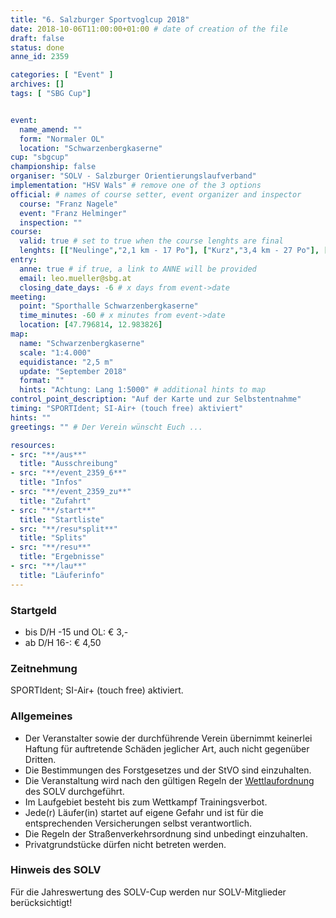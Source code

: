 ```yaml
---
title: "6. Salzburger Sportvoglcup 2018"
date: 2018-10-06T11:00:00+01:00 # date of creation of the file
draft: false
status: done
anne_id: 2359

categories: [ "Event" ]
archives: []
tags: [ "SBG Cup"]


event:
  name_amend: ""
  form: "Normaler OL"
  location: "Schwarzenbergkaserne"
cup: "sbgcup"
championship: false
organiser: "SOLV - Salzburger Orientierungslaufverband"
implementation: "HSV Wals" # remove one of the 3 options
official: # names of course setter, event organizer and inspector
  course: "Franz Nagele"
  event: "Franz Helminger"
  inspection: ""
course:
  valid: true # set to true when the course lenghts are final
  lenghts: [["Neulinge","2,1 km - 17 Po"], ["Kurz","3,4 km - 27 Po"], ["Mittel","4,5 km - 31 Po"], ["Lang","6,2 km - 37 Po"], ["Family","1,0 km - 13 Po"]]
entry:
  anne: true # if true, a link to ANNE will be provided
  email: leo.mueller@sbg.at
  closing_date_days: -6 # x days from event->date
meeting:
  point: "Sporthalle Schwarzenbergkaserne"
  time_minutes: -60 # x minutes from event->date
  location: [47.796814, 12.983826]
map:
  name: "Schwarzenbergkaserne"
  scale: "1:4.000"
  equidistance: "2,5 m"
  update: "September 2018"
  format: ""
  hints: "Achtung: Lang 1:5000" # additional hints to map
control_point_description: "Auf der Karte und zur Selbstentnahme"
timing: "SPORTIdent; SI-Air+ (touch free) aktiviert"
hints: ""
greetings: "" # Der Verein wünscht Euch ...

resources:
- src: "**/aus**"
  title: "Ausschreibung"
- src: "**/event_2359_6**"
  title: "Infos"
- src: "**/event_2359_zu**"
  title: "Zufahrt"
- src: "**/start**"
  title: "Startliste"
- src: "**/resu*split**"
  title: "Splits"
- src: "**/resu**"
  title: "Ergebnisse"
- src: "**/lau**"
  title: "Läuferinfo"
---
```


### Startgeld

- bis D/H -15 und OL: € 3,-
- ab D/H 16-: € 4,50

### Zeitnehmung

SPORTIdent; SI-Air+ (touch free) aktiviert.

### Allgemeines

- Der Veranstalter sowie der durchführende Verein übernimmt keinerlei Haftung für auftretende Schäden jeglicher Art, auch nicht gegenüber Dritten.
- Die Bestimmungen des Forstgesetzes und der StVO sind einzuhalten.
- Die Veranstaltung wird nach den gültigen Regeln der [Wettlaufordnung](../../wettlaufordnung) des SOLV durchgeführt.
- Im Laufgebiet besteht bis zum Wettkampf Trainingsverbot.
- Jede\(r) Läufer(in) startet auf eigene Gefahr und ist für die entsprechenden Versicherungen selbst verantwortlich.
- Die Regeln der Straßenverkehrsordnung sind unbedingt einzuhalten.
- Privatgrundstücke dürfen nicht betreten werden.

### Hinweis des SOLV
Für die Jahreswertung des SOLV-Cup werden nur SOLV-Mitglieder berücksichtigt!